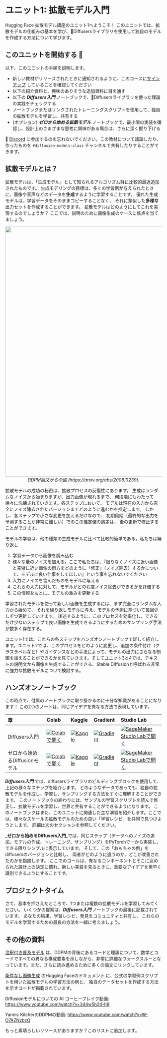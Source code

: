 # ユニット1: 拡散モデル入門

Hugging Face 拡散モデル講座のユニット1へようこそ！
このユニットでは、拡散モデルの仕組みの基本を学び、🤗Diffusersライブラリを使用して独自のモデルを作成する方法について学びます。

## このユニットを開始する :rocket:

以下、このユニットの手順を説明します。

- 新しい教材がリリースされたときに通知されるように、このコースに[サインアップ](https://huggingface.us17.list-manage.com/subscribe?u=7f57e683fa28b51bfc493d048&id=ef963b4162)
していることを確認してください
- 以下の紹介資料と、興味のありそうな追加資料に目を通す
- 以下の _**Diffusers入門**_ ノートブックで、🤗Diffusersライブラリを使った理論の実践をチェックする
- ノートブックまたはリンクされたトレーニングスクリプトを使用して、独自の拡散モデルを学習し、共有する
- (オプション) _**ゼロから始める拡散モデル**_ ノートブックで、最小限の実装を確認し、設計上のさまざまな思考に興味がある場合は、さらに深く掘り下げる

:loudspeaker: [Discord](https://huggingface.co/join/discord)
に参加するのを忘れないでください。この教材について議論したり、作ったものを `#diffusion-models-class` チャンネルで共有したりすることができます。

## 拡散モデルとは？

拡散モデルは、「生成モデル」として知られるアルゴリズム群に比較的最近追加されたものです。
生成モデリングの目標は、多くの学習例が与えられたときに、画像や音声などのデータを**生成**するように学習することです。
優れた生成モデルは、学習データをそのままコピーすることなく、
それに類似した**多様な**出力セットを作成することができます。
拡散モデルはどのようにしてこれを実現するのでしょうか？
ここでは、説明のために画像生成のケースに焦点を当てましょう。

<p align="center">
    <img src="https://user-images.githubusercontent.com/10695622/174349667-04e9e485-793b-429a-affe-096e8199ad5b.png" width="800" alt=""/>
    <br>
    <em> DDPM論文からの図 (https://arxiv.org/abs/2006.11239). </em>
<p>

拡散モデルの成功の秘密は、拡散プロセスの反復性にあります。
生成はランダムなノイズから始まりますが、出力画像が現れるまで、
何段階にもわたって徐々に洗練されていきます。各ステップにおいて、
モデルは現在の入力から完全にノイズ除去されたバージョンまでどのように進むかを推定します。
しかし、各ステップで小さな変更を加えるだけなので、
初期段階（最終的な出力を予測することが非常に難しい）でのこの推定値の誤差は、
後の更新で修正することができます。

モデルの学習は、他の種類の生成モデルに比べて比較的簡単である。私たちは繰り返し

1) 学習データから画像を読み込む
2) 様々な量のノイズを加える。ここで私たちは、『限りなくノイズに近い画像と完璧に近い画像の両方をどのように「修正」（ノイズ除去）するかについて、モデルに良い仕事をしてほしい』という事を忘れないでください
3) 入力にノイズを含んだものをモデルに与える
4) これらの入力に対して、モデルがどの程度ノイズ除去ができるかを評価する
5) この情報をもとに、モデルの重みを更新する

学習されたモデルを使って新しい画像を生成するには、まず完全にランダムな入力から始めて、
それを繰り返しモデルに与え、モデルの予測に基づいて毎回少しずつ更新していきます。
後述するように、このプロセスを効率化し、できるだけ少ないステップで良い画像を生成できるようにするためのサンプリング手法が数多く存在する。

ユニット1では、これらの各ステップをハンズオンノートブックで詳しく紹介します。ユニット2では、このプロセスをどのように変更し、追加の条件付け（クラスラベルなど）やガイダンスなどの手法によって、モデルの出力にさらなる制御を加えることができるかを見ていきます。そしてユニット3と4では、テキストの説明文から画像を生成することができる、Stable
Diffusionと呼ばれる非常に強力な拡散モデルについて検討する。

## ハンズオンノートブック

この時点で、付属のノートブックに取り掛かるのに十分な知識があることになります！
この2つのノートは、同じアイデアを異なる方法で表現しています。

| 章                   | Colab                                                                                                                                                                                                       | Kaggle                                                                                                                                                                                                                | Gradient                                                                                                                                                                                            | Studio Lab                                                                                                                                                                                                           |
|:--------------------|:------------------------------------------------------------------------------------------------------------------------------------------------------------------------------------------------------------|:----------------------------------------------------------------------------------------------------------------------------------------------------------------------------------------------------------------------|:----------------------------------------------------------------------------------------------------------------------------------------------------------------------------------------------------|:---------------------------------------------------------------------------------------------------------------------------------------------------------------------------------------------------------------------|
| Diffusers入門         | [![Colabで開く](https://colab.research.google.com/assets/colab-badge.svg)](https://colab.research.google.com/github/huggingface/diffusion-models-class/blob/main/unit1/01_introduction_to_diffusers.ipynb)     | [![Kaggle](https://kaggle.com/static/images/open-in-kaggle.svg)](https://kaggle.com/kernels/welcome?src=https://github.com/huggingface/diffusion-models-class/blob/main/unit1/01_introduction_to_diffusers.ipynb)     | [![Gradient](https://assets.paperspace.io/img/gradient-badge.svg)](https://console.paperspace.com/github/huggingface/diffusion-models-class/blob/main/unit1/01_introduction_to_diffusers.ipynb)     | [![SageMaker Studio Labで開く](https://studiolab.sagemaker.aws/studiolab.svg)](https://studiolab.sagemaker.aws/import/github/huggingface/diffusion-models-class/blob/main/unit1/01_introduction_to_diffusers.ipynb)     |
| ゼロから始めるDiffusionモデル | [![Colabで開く](https://colab.research.google.com/assets/colab-badge.svg)](https://colab.research.google.com/github/huggingface/diffusion-models-class/blob/main/unit1/02_diffusion_models_from_scratch.ipynb) | [![Kaggle](https://kaggle.com/static/images/open-in-kaggle.svg)](https://kaggle.com/kernels/welcome?src=https://github.com/huggingface/diffusion-models-class/blob/main/unit1/02_diffusion_models_from_scratch.ipynb) | [![Gradient](https://assets.paperspace.io/img/gradient-badge.svg)](https://console.paperspace.com/github/huggingface/diffusion-models-class/blob/main/unit1/02_diffusion_models_from_scratch.ipynb) | [![SageMaker Studio Labで開く](https://studiolab.sagemaker.aws/studiolab.svg)](https://studiolab.sagemaker.aws/import/github/huggingface/diffusion-models-class/blob/main/unit1/02_diffusion_models_from_scratch.ipynb) |

_**Diffusers入門**_ では、diffusersライブラリのビルディングブロックを使用して、上記の様々なステップを紹介します。
どのようなデータであっても、独自の拡散モデルを作成し、学習し、サンプリングする方法をすぐに理解することができます。
このノートブックの終わりには、サンプルの学習スクリプトを読んで修正し、拡散モデルを学習し、世界と共有することができるようになります。
このノートブックはまた、このユニットに関連した主な演習を紹介します。ここでは、様々なスケールの拡散モデルのための良い「学習レシピ」を共同で見つけようとします。
詳細は次のセクションを参照してください。

_**ゼロから始めるDiffusers入門**_では、同じステップ（データへのノイズの追加、モデルの作成、トレーニング、サンプリング）をPyTorchで一から実装し、できる限りシンプルに表示しています。
そして、この「おもちゃの例」をdiffusersのバージョンと比較し、
両者がどのように違うのか、どこが改善されたのかを指摘します。
ここでのゴールは、異なるコンポーネントとそこに込められた設計上の決定に慣れ、新しい実装を見るときに、重要なアイデアを素早く識別できるようにすることです。

## プロジェクトタイム

さて、基本を押さえたところで、1つまたは複数の拡散モデルを学習してみてください。
いくつかの提案は、_**Diffusers入門**_ ノートブックの最後に記載されています。
あなたの結果、学習レシピ、発見をコミュニティと共有し、
これらのモデルを学習するための最良の方法を一緒に考えましょう。

## その他の資料

[注釈付き普及モデル](https://huggingface.co/blog/annotated-diffusion)
は、DDPMの背後にあるコードと理論について、数学とコードですべての異なる構成要素を示しながら、非常に詳細なウォークスルーとなっています。また、さらに読み進めるために多くの論文にリンクしています。

[条件なし画像生成](https://huggingface.co/docs/diffusers/training/unconditional_training)
のHugging Faceのドキュメント に、公式の学習例スクリプトを用いた拡散モデルの学習方法の例と、
独自のデータセットを作成する方法を示すコードが掲載されています。

Diffusionモデルについての AI コーヒーブレイク動画: https://www.youtube.com/watch?v=344w5h24-h8

Yannic KilcherのDDPMの動画: https://www.youtube.com/watch?v=W-O7AZNzbzQ

もっと素晴らしいリソースがありますか？このリストに追加します。
